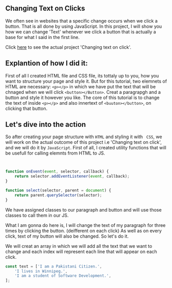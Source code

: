 ## Changing Text on Clicks
We often see in websites that a specific change occurs when we click a button. That is all done by using JavaScript. In this project, I will show you how we can change 'Text' whenever we click a button that is actually a base for what I said in the first line.

Click [here](https://mian-azam.github.io/changing-text-on-clicks/) to see the actual project 'Changing text on click'.

###

## Explantion of how I did it:
First of all I created HTML file and CSS file, its tottaly up to you, how you want to structure your page and style it. But for this tutorial, two elemnets of HTML are necessary: ``` <p></p> ``` in which we have put the text that will be chnaged when we will click ```<button></Button>```. 
Creat a paragrapgh and a button and style it however you like. The core of this tutorial is to change the text of inside ```<p></p>``` and also innertext of ```<buuton></button>```, on clicking that button.

## Let's dive into the action 
So after creating your page structure with ```HTML``` and styling it with ``` CSS```, we will work on the actual outcome of this project i.e 'Changing text on click', and we will do it by ```JavaScript```. 
First of all, I created utility functions that will be usefull for calling elemnts from HTML to JS. 
```JavaScript


function onEvent(event, selector, callback) {
    return selector.addEventListener(event, callback);
}

function select(selector, parent = document) {
    return parent.querySelector(selector);
}
```
We have assigned classes to our paragraph and button and will use those classes to call them in our JS.

What I am gonna do here is, I will change the text of my paragraph for three times by clicking the button. (deifferent on each click)
As well as on every click, text of my button will also be changed. So let's do it.

We will creat an array in which we will add all the text that we want to change and each index will represent each line that will appear on each click. 
```JavaScript
const text = ['I am a Pakistani Citizen.',
    'I lives in Winnipeg.',
    'I am a student of Software Development.',
];
```




